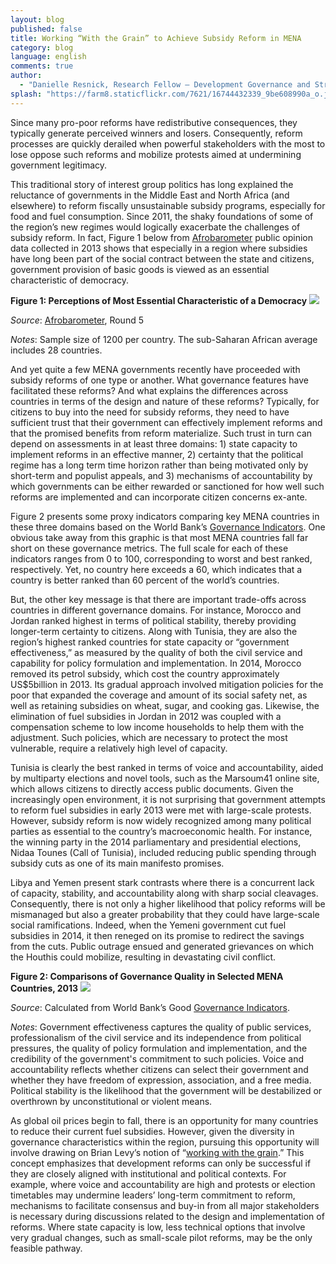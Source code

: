 ```yaml
---
layout: blog
published: false
title: Working “With the Grain” to Achieve Subsidy Reform in MENA
category: blog
language: english
comments: true
author: 
  - "Danielle Resnick, Research Fellow – Development Governance and Strategy Division, IFPRI"
splash: "https://farm8.staticflickr.com/7621/16744432339_9be608990a_o.jpg"
---
```


Since many pro-poor reforms have redistributive consequences, they typically generate perceived winners and losers.  Consequently, reform processes are quickly derailed when powerful stakeholders with the most to lose oppose such reforms and mobilize protests aimed at undermining government legitimacy.  
<!-- more -->

This traditional story of interest group politics has long explained the reluctance of governments in the Middle East and North Africa (and elsewhere) to reform fiscally unsustainable subsidy programs, especially for food and fuel consumption.  Since 2011, the shaky foundations of some of the region’s new regimes would logically exacerbate the challenges of subsidy reform.  In fact, Figure 1 below from [Afrobarometer](http://www.afrobarometer.org/) public opinion data collected in 2013 shows that especially in a region where subsidies have long been part of the social contract between the state and citizens, government provision of basic goods is viewed as an essential characteristic of democracy. 


**Figure 1:  Perceptions of Most Essential Characteristic of a Democracy**
![](https://farm9.staticflickr.com/8735/16743153500_c4f2683544_z.jpg)

_Source_:  [Afrobarometer](http://www.afrobarometer.org/), Round 5 

_Notes_: Sample size of 1200 per country.  The sub-Saharan African average includes 28 countries.   


And yet quite a few MENA governments recently have proceeded with subsidy reforms of one type or another.   What governance features have facilitated these reforms? And what explains the differences across countries in terms of the design and nature of these reforms?  Typically, for citizens to buy into the need for subsidy reforms, they need to have sufficient trust that their government can effectively implement reforms and that the promised benefits from reform materialize. Such trust in turn can depend on assessments in at least three domains:  1) state capacity to implement reforms in an effective manner, 2) certainty that the political regime has a long term time horizon rather than being motivated only by short-term and populist appeals, and 3) mechanisms of accountability by which governments can be either rewarded or sanctioned for how well such reforms are implemented and can incorporate citizen concerns ex-ante.  


Figure 2 presents some proxy indicators comparing key MENA countries in these three domains based on the World Bank’s [Governance Indicators](http://info.worldbank.org/governance/wgi/index.aspx#home).  One obvious take away from this graphic is that most MENA countries fall far short on these governance metrics.  The full scale for each of these indicators ranges from 0 to 100, corresponding to worst and best ranked, respectively.  Yet, no country here exceeds a 60, which indicates that a country is better ranked than 60 percent of the world’s countries.  
    
    
But, the other key message is that there are important trade-offs across countries in different governance domains.  For instance, Morocco and Jordan ranked highest in terms of political stability, thereby providing longer-term certainty to citizens.  Along with Tunisia, they are also the region’s highest ranked countries for state capacity or “government effectiveness,” as measured by the quality of both the civil service and capability for policy formulation and implementation.  In 2014, Morocco removed its petrol subsidy, which cost the country approximately US$5billion in 2013.  Its gradual approach involved mitigation policies for the poor that expanded the coverage and amount of its social safety net, as well as retaining subsidies on wheat, sugar, and cooking gas.  Likewise, the elimination of fuel subsidies in Jordan in 2012 was coupled with a compensation scheme to low income households to help them with the adjustment.  Such policies, which are necessary to protect the most vulnerable, require a relatively high level of capacity.  
    
    
Tunisia is clearly the best ranked in terms of voice and accountability, aided by multiparty elections and novel tools, such as the Marsoum41 online site, which allows citizens to directly access public documents. Given the increasingly open environment, it is not surprising that government attempts to reform fuel subsidies in early 2013 were met with large-scale protests.  However, subsidy reform is now widely recognized among many political parties as essential to the country’s macroeconomic health. For instance, the winning party in the 2014 parliamentary and presidential elections, Nidaa Tounes (Call of Tunisia), included reducing public spending through subsidy cuts as one of its main manifesto promises. 
    
    
Libya and Yemen present stark contrasts where there is a concurrent lack of capacity, stability, and accountability along with sharp social cleavages.  Consequently, there is not only a higher likelihood that policy reforms will be mismanaged but also a greater probability that they could have large-scale social ramifications.  Indeed, when the Yemeni government cut fuel subsidies in 2014, it then reneged on its promise to redirect the savings from the cuts.  Public outrage ensued and generated grievances on which the Houthis could mobilize, resulting in devastating civil conflict.  


**Figure 2:  Comparisons of Governance Quality in Selected MENA Countries, 2013**
![](https://farm9.staticflickr.com/8698/16742927558_df6f0ff21a_z.jpg)

_Source_: Calculated from World Bank’s Good [Governance Indicators](http://info.worldbank.org/governance/wgi/index.aspx#home). 

_Notes_:  Government effectiveness captures the quality of public services, professionalism of the civil service and its independence from political pressures, the quality of policy formulation and implementation, and the credibility of the government's commitment to such policies. Voice and accountability reflects whether citizens can select their government and whether they have freedom of expression, association, and a free media. Political stability is the likelihood that the government will be destabilized or overthrown by unconstitutional or violent means. 


As global oil prices begin to fall, there is an opportunity for many countries to reduce their current fuel subsidies.  However, given the diversity in governance characteristics within the region, pursuing this opportunity will involve drawing on Brian Levy’s notion of “[working with the grain](https://global.oup.com/academic/product/working-with-the-grain-9780199363810?cc=us&lang=en&).” This concept emphasizes that development reforms can only be successful if they are closely aligned with institutional and political contexts. For example, where voice and accountability are high and protests or election timetables may undermine leaders’ long-term commitment to reform, mechanisms to facilitate consensus and buy-in from all major stakeholders is necessary during discussions related to the design and implementation of reforms.  Where state capacity is low, less technical options that involve very gradual changes, such as small-scale pilot reforms, may be the only feasible pathway.